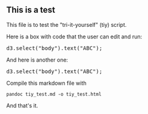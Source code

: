 This is a test
--------------

This file is to test the "tri-it-yourself" (tiy) script.

Here is a box with code that the user can edit and run:

<pre class="tiy">
d3.select("body").text("ABC");
</pre>

And here is another one:

<pre class="tiy" height="100">
d3.select("body").text("ABC");
</pre>

Compile this markdown file with

```
pandoc tiy_test.md -o tiy_test.html
```

And that's it.

<script src="https://d3js.org/d3.v4.min.js"></script>
<script src="tiy.js"></script>
<link rel="stylesheet" href="tiy.css">
<script>tiy.make_boxes();</script>

